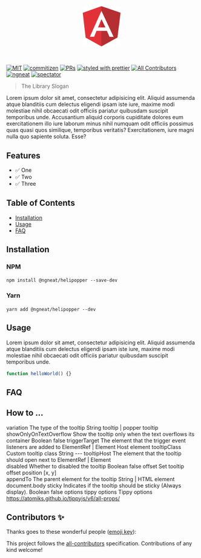 <p align="center">
 <img width="20%" height="20%" src="./logo.svg">
</p>

<br />

[![MIT](https://img.shields.io/packagist/l/doctrine/orm.svg?style=flat-square)]()
[![commitizen](https://img.shields.io/badge/commitizen-friendly-brightgreen.svg?style=flat-square)]()
[![PRs](https://img.shields.io/badge/PRs-welcome-brightgreen.svg?style=flat-square)]()
[![styled with prettier](https://img.shields.io/badge/styled_with-prettier-ff69b4.svg?style=flat-square)](https://github.com/prettier/prettier)
[![All Contributors](https://img.shields.io/badge/all_contributors-0-orange.svg?style=flat-square)](#contributors-)
[![ngneat](https://img.shields.io/badge/@-ngneat-383636?style=flat-square&labelColor=8f68d4)](https://github.com/ngneat/)
[![spectator](https://img.shields.io/badge/tested%20with-spectator-2196F3.svg?style=flat-square)]()

> The Library Slogan

Lorem ipsum dolor sit amet, consectetur adipisicing elit. Aliquid assumenda atque blanditiis cum delectus eligendi ipsam iste iure, maxime modi molestiae nihil obcaecati odit officiis pariatur quibusdam suscipit temporibus unde.
Accusantium aliquid corporis cupiditate dolores eum exercitationem illo iure laborum minus nihil numquam odit officiis possimus quas quasi quos similique, temporibus veritatis? Exercitationem, iure magni nulla quo sapiente soluta. Esse?

## Features

- ✅ One
- ✅ Two
- ✅ Three

## Table of Contents

- [Installation](#installation)
- [Usage](#usage)
- [FAQ](#faq)

## Installation

### NPM

`npm install @ngneat/helipopper --save-dev`

### Yarn

`yarn add @ngneat/helipopper --dev`

## Usage

Lorem ipsum dolor sit amet, consectetur adipisicing elit. Aliquid assumenda atque blanditiis cum delectus eligendi ipsam iste iure, maxime modi molestiae nihil obcaecati odit officiis pariatur quibusdam suscipit temporibus unde.

```ts
function helloWorld() {}
```

## FAQ

## How to ...

variation
The type of the tooltip	String	tooltip | popper	tooltip
showOnlyOnTextOverflow
Show the tooltip only when the text overflows its container	Boolean		false
triggerTarget
The element that the trigger event listeners are added to	ElementRef | Element		Host element
tooltipClass
Custom tooltip class	String		---
tooltipHost
The element that the tooltip should open next to	ElementRef | Element		
disabled
Whether to disabled the tooltip	Boolean		false
offset
Set tooltip offset position	[x, y]		
appendTo
The parent element for the tooltip	String | HTML element		document.body
sticky
Indicates if the tooltip should be sticky (Always display).	Boolean		false
options
tippy options	Tippy options		https://atomiks.github.io/tippyjs/v6/all-props/

## Contributors ✨

Thanks goes to these wonderful people ([emoji key](https://allcontributors.org/docs/en/emoji-key)):

<!-- ALL-CONTRIBUTORS-LIST:START - Do not remove or modify this section -->
<!-- prettier-ignore-start -->
<!-- markdownlint-disable -->
<!-- markdownlint-enable -->
<!-- prettier-ignore-end -->

<!-- ALL-CONTRIBUTORS-LIST:END -->

This project follows the [all-contributors](https://github.com/all-contributors/all-contributors) specification. Contributions of any kind welcome!
